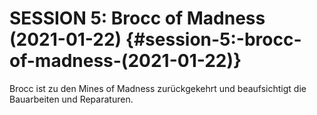 # **SESSION 5: Brocc of Madness	(2021-01-22)** {#session-5:-brocc-of-madness-(2021-01-22)}

Brocc ist zu den Mines of Madness zurückgekehrt und beaufsichtigt die Bauarbeiten und Reparaturen.
